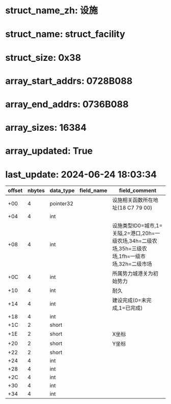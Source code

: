 # struct_name_zh: 设施
# struct_name: struct_facility
# struct_size: 0x38
# array_start_addrs: 0728B088
# array_end_addrs: 0736B088
# array_sizes: 16384
# array_updated: True
# last_update: 2024-06-24 18:03:34

| offset | nbytes | data_type | field_name | field_comment                                                                                   |
| ------ | ------ | --------- | ---------- | ----------------------------------------------------------------------------------------------- |
| +00    | 4      | pointer32 |            | 设施相关函数所在地址(18 C7 79 00)                                                               |
| +04    | 4      | int       |            |                                                                                                 |
| +08    | 4      | int       |            | 设施类型ID0=城市,1=关隘,2=港口,20h=一级农场,34h=二级农场,35h=三级农场,1fh=一级市场,32h=二级市场 |
| +0C    | 4      | int       |            | 所属势力城港关为初始势力                                                                        |
| +10    | 4      | int       |            | 耐久                                                                                            |
| +14    | 4      | int       |            | 建设完成(0=未完成,1=已完成)                                                                     |
| +18    | 4      | int       |            |                                                                                                 |
| +1C    | 2      | short     |            |                                                                                                 |
| +1E    | 2      | short     |            | X坐标                                                                                           |
| +20    | 2      | short     |            | Y坐标                                                                                           |
| +22    | 2      | short     |            |                                                                                                 |
| +24    | 4      | int       |            |                                                                                                 |
| +28    | 4      | int       |            |                                                                                                 |
| +2C    | 4      | int       |            |                                                                                                 |
| +30    | 4      | int       |            |                                                                                                 |
| +34    | 4      | int       |            |                                                                                                 |
